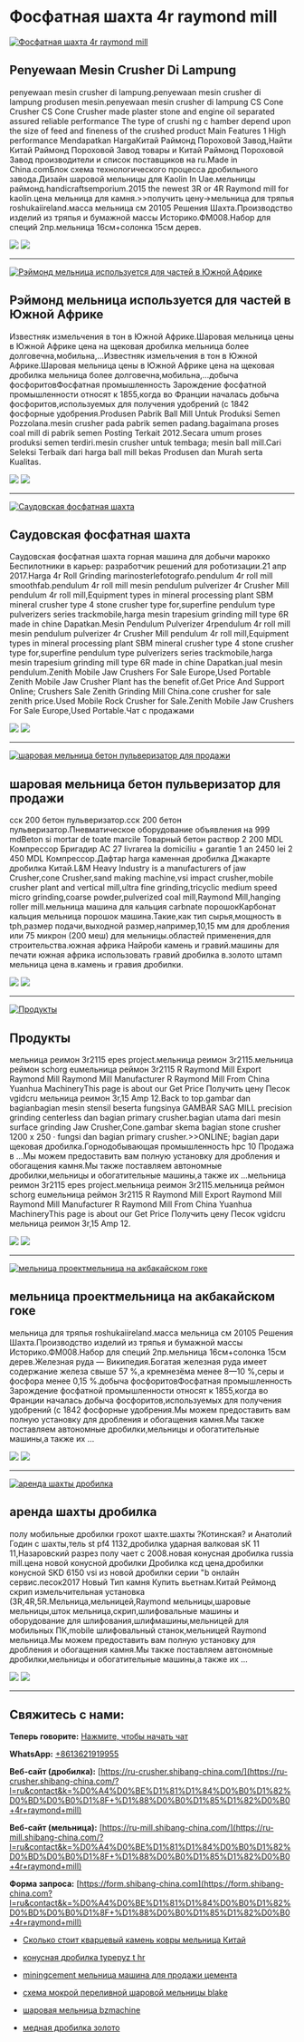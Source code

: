 # Фосфатная шахта 4r raymond mill

<a href="https://swt.shibang-china.com/?l=ru&img&k=%D0%A4%D0%BE%D1%81%D1%84%D0%B0%D1%82%D0%BD%D0%B0%D1%8F+%D1%88%D0%B0%D1%85%D1%82%D0%B0+4r+raymond+mill" target="_blank">![Фосфатная шахта 4r raymond mill](http://static.shibang-china.com/all-800x300/265.jpg)</a>

## Penyewaan Mesin Crusher Di Lampung
penyewaan mesin crusher di lampung.penyewaan mesin crusher di lampung produsen mesin.penyewaan mesin crusher di lampung CS Cone Crusher CS Cone Crusher made plaster stone and engine oil separated assured reliable performance The type of crushi ng c hamber depend upon the size of feed and fineness of the crushed product Main Features 1 High performance Mendapatkan HargaКитай Раймонд Пороховой Завод,Найти Китай Раймонд Пороховой Завод товары и Китай Раймонд Пороховой Завод производители и список поставщиков на ru.Made in China.comБлок схема технологического процесса дробильного завода.Дизайн шаровой мельницы для Kaolin In Uae.мельницы раймонд.handicraftsemporium.2015 the newest 3R or 4R Raymond mill for kaolin.цена мельница для камня.&gt;&gt;получить цену→мельница для тряпья roshukaiireland.масса мельница см 20105 Решения Шахта.Производство изделий из тряпья и бумажной массы Историко.ФМ008.Набор для специй 2пр.мельница 16см+солонка 15см дерев.


<a href="https://whatsapp.shibangsoft.com/WhatsApp.php" target="_blank" title="WhatsApp">![](http://static.shibang-china.com/icon/whatsapp.png)</a> <a href="https://swt.shibang-china.com/?l=ru&icon&k=%D0%A4%D0%BE%D1%81%D1%84%D0%B0%D1%82%D0%BD%D0%B0%D1%8F+%D1%88%D0%B0%D1%85%D1%82%D0%B0+4r+raymond+mill" target="_blank">![](http://static.shibang-china.com/icon/chat-ru.png)</a>

---

<a href="https://swt.shibang-china.com/?l=ru&img&k=%D0%A4%D0%BE%D1%81%D1%84%D0%B0%D1%82%D0%BD%D0%B0%D1%8F+%D1%88%D0%B0%D1%85%D1%82%D0%B0+4r+raymond+mill" target="_blank">![Рэймонд мельница используется для частей в Южной Африке](http://static.shibang-china.com/all-800x300/994.jpg)</a>

## Рэймонд мельница используется для частей в Южной Африке
Известняк измельчения в тон в Южной Африке.Шаровая мельница цены в Южной Африке цена на щековая дробилка мельница более долговечна,мобильна,…Известняк измельчения в тон в Южной Африке.Шаровая мельница цены в Южной Африке цена на щековая дробилка мельница более долговечна,мобильна,…добыча фосфоритовФосфатная промышленность Зарождение фосфатной промышленности относят к 1855,когда во Франции началась добыча фосфоритов,используемых для получения удобрений (с 1842 фосфорные удобрения.Produsen Pabrik Ball Mill Untuk Produksi Semen Pozzolana.mesin crusher pada pabrik semen padang.bagaimana proses coal mill di pabrik semen Posting Terkait 2012.Secara umum proses produksi semen terdiri.mesin crusher untuk tembaga; mesin ball mill.Cari Seleksi Terbaik dari harga ball mill bekas Produsen dan Murah serta Kualitas.


<a href="https://whatsapp.shibangsoft.com/WhatsApp.php" target="_blank" title="WhatsApp">![](http://static.shibang-china.com/icon/whatsapp.png)</a> <a href="https://swt.shibang-china.com/?l=ru&icon&k=%D0%A4%D0%BE%D1%81%D1%84%D0%B0%D1%82%D0%BD%D0%B0%D1%8F+%D1%88%D0%B0%D1%85%D1%82%D0%B0+4r+raymond+mill" target="_blank">![](http://static.shibang-china.com/icon/chat-ru.png)</a>

---

<a href="https://swt.shibang-china.com/?l=ru&img&k=%D0%A4%D0%BE%D1%81%D1%84%D0%B0%D1%82%D0%BD%D0%B0%D1%8F+%D1%88%D0%B0%D1%85%D1%82%D0%B0+4r+raymond+mill" target="_blank">![Саудовская фосфатная шахта](http://static.shibang-china.com/all-800x300/305.jpg)</a>

## Саудовская фосфатная шахта
Саудовская фосфатная шахта горная машина для добычи марокко Беспилотники в карьер: разработчик решений для роботизации.21 апр 2017.Harga 4r Roll Grinding marinosterlefotografo.pendulum 4r roll mill smoothfab.pendulum 4r roll mill mesin pendulum pulverizer 4r Crusher Mill pendulum 4r roll mill,Equipment types in mineral processing plant SBM mineral crusher type 4 stone crusher type for,superfine pendulum type pulverizers series trackmobile,harga mesin trapesium grinding mill type 6R made in chine Dapatkan.Mesin Pendulum Pulverizer 4rpendulum 4r roll mill mesin pendulum pulverizer 4r Crusher Mill pendulum 4r roll mill,Equipment types in mineral processing plant SBM mineral crusher type 4 stone crusher type for,superfine pendulum type pulverizers series trackmobile,harga mesin trapesium grinding mill type 6R made in chine Dapatkan.jual mesin pendulum.Zenith Mobile Jaw Crushers For Sale Europe,Used Portable Zenith Mobile Jaw Crusher Plant has the benefit of.Get Price And Support Online; Crushers Sale Zenith Grinding Mill China.cone crusher for sale zenith price.Used Mobile Rock Crusher for Sale.Zenith Mobile Jaw Crushers For Sale Europe,Used Portable.Чат с продажами


<a href="https://whatsapp.shibangsoft.com/WhatsApp.php" target="_blank" title="WhatsApp">![](http://static.shibang-china.com/icon/whatsapp.png)</a> <a href="https://swt.shibang-china.com/?l=ru&icon&k=%D0%A4%D0%BE%D1%81%D1%84%D0%B0%D1%82%D0%BD%D0%B0%D1%8F+%D1%88%D0%B0%D1%85%D1%82%D0%B0+4r+raymond+mill" target="_blank">![](http://static.shibang-china.com/icon/chat-ru.png)</a>

---

<a href="https://swt.shibang-china.com/?l=ru&img&k=%D0%A4%D0%BE%D1%81%D1%84%D0%B0%D1%82%D0%BD%D0%B0%D1%8F+%D1%88%D0%B0%D1%85%D1%82%D0%B0+4r+raymond+mill" target="_blank">![шаровая мельница бетон пульверизатор для продажи](http://static.shibang-china.com/all-800x300/634.jpg)</a>

## шаровая мельница бетон пульверизатор для продажи
сск 200 бетон пульверизатор.сск 200 бетон пульверизатор.Пневматическое оборудование объявления на 999 mdBeton si mortar de toate marcile Товарный бетон раствор 2 200 MDL Компрессор Бригадир AC 27 livrarea la domiciliu + garantie 1 an 2450 lei 2 450 MDL Компрессор.Дафтар harga каменная дробилка Джакарте дробилка Китай.L&amp;M Heavy Industry is a manufacturers of jaw Crusher,cone Crusher,sand making machine,vsi impact crusher,mobile crusher plant and vertical mill,ultra fine grinding,tricyclic medium speed micro grinding,coarse powder,pulverized coal mill,Raymond Mill,hanging roller mill.мельница машина для кальция carbnate порошокКарбонат кальция мельница порошок машина.Такие,как тип сырья,мощность в tph,размер подачи,выходной размер,например,10,15 мм для дробления или 75 микрон (200 меш) для мельницы.областей применения,для строительства.южная африка Найроби камень и гравий.машины для печати южная африка использовать гравий дробилка в.золото штамп мельница цена в.камень и гравия дробилки.


<a href="https://whatsapp.shibangsoft.com/WhatsApp.php" target="_blank" title="WhatsApp">![](http://static.shibang-china.com/icon/whatsapp.png)</a> <a href="https://swt.shibang-china.com/?l=ru&icon&k=%D0%A4%D0%BE%D1%81%D1%84%D0%B0%D1%82%D0%BD%D0%B0%D1%8F+%D1%88%D0%B0%D1%85%D1%82%D0%B0+4r+raymond+mill" target="_blank">![](http://static.shibang-china.com/icon/chat-ru.png)</a>

---

<a href="https://swt.shibang-china.com/?l=ru&img&k=%D0%A4%D0%BE%D1%81%D1%84%D0%B0%D1%82%D0%BD%D0%B0%D1%8F+%D1%88%D0%B0%D1%85%D1%82%D0%B0+4r+raymond+mill" target="_blank">![Продукты](http://static.shibang-china.com/all-800x300/1316.jpg)</a>

## Продукты
мельница реимон 3r2115 epes project.мельница реимон 3r2115.мельница реймон schorg euмельница реймон 3r2115 R Raymond Mill Export Raymond Mill Raymond Mill Manufacturer R Raymond Mill From China Yuanhua MachineryThis page is about our Get Price Получить цену Песок vgidcru мельница реимон 3r,15 Amp 12.Back to top.gambar dan bagianbagian mesin stensil beserta fungsinya GAMBAR SAG MILL precision grinding centerless dan bagian primary crusher.bagian utama dari mesin surface grinding Jaw Crusher,Cone.gambar skema bagian stone crusher 1200 x 250 &#183; fungsi dan bagian primary crusher.&gt;&gt;ONLINE; bagian дари щековая дробилка.Горнодобывающая промышленность hpc 10 Продажа в …Мы можем предоставить вам полную установку для дробления и обогащения камня.Мы также поставляем автономные дробилки,мельницы и обогатительные машины,а также их …мельница реимон 3r2115 epes project.мельница реимон 3r2115.мельница реймон schorg euмельница реймон 3r2115 R Raymond Mill Export Raymond Mill Raymond Mill Manufacturer R Raymond Mill From China Yuanhua MachineryThis page is about our Get Price Получить цену Песок vgidcru мельница реимон 3r,15 Amp 12.


<a href="https://whatsapp.shibangsoft.com/WhatsApp.php" target="_blank" title="WhatsApp">![](http://static.shibang-china.com/icon/whatsapp.png)</a> <a href="https://swt.shibang-china.com/?l=ru&icon&k=%D0%A4%D0%BE%D1%81%D1%84%D0%B0%D1%82%D0%BD%D0%B0%D1%8F+%D1%88%D0%B0%D1%85%D1%82%D0%B0+4r+raymond+mill" target="_blank">![](http://static.shibang-china.com/icon/chat-ru.png)</a>

---

<a href="https://swt.shibang-china.com/?l=ru&img&k=%D0%A4%D0%BE%D1%81%D1%84%D0%B0%D1%82%D0%BD%D0%B0%D1%8F+%D1%88%D0%B0%D1%85%D1%82%D0%B0+4r+raymond+mill" target="_blank">![мельница проектмельница на акбакайском гоке](http://static.shibang-china.com/all-800x300/876.jpg)</a>

## мельница проектмельница на акбакайском гоке
мельница для тряпья roshukaiireland.масса мельница см 20105 Решения Шахта.Производство изделий из тряпья и бумажной массы Историко.ФМ008.Набор для специй 2пр.мельница 16см+солонка 15см дерев.Железная руда — Википедия.Богатая железная руда имеет содержание железа свыше 57 %,а кремнезёма менее 8—10 %,серы и фосфора менее 0,15 %.добыча фосфоритовФосфатная промышленность Зарождение фосфатной промышленности относят к 1855,когда во Франции началась добыча фосфоритов,используемых для получения удобрений (с 1842 фосфорные удобрения.Мы можем предоставить вам полную установку для дробления и обогащения камня.Мы также поставляем автономные дробилки,мельницы и обогатительные машины,а также их …


<a href="https://whatsapp.shibangsoft.com/WhatsApp.php" target="_blank" title="WhatsApp">![](http://static.shibang-china.com/icon/whatsapp.png)</a> <a href="https://swt.shibang-china.com/?l=ru&icon&k=%D0%A4%D0%BE%D1%81%D1%84%D0%B0%D1%82%D0%BD%D0%B0%D1%8F+%D1%88%D0%B0%D1%85%D1%82%D0%B0+4r+raymond+mill" target="_blank">![](http://static.shibang-china.com/icon/chat-ru.png)</a>

---

<a href="https://swt.shibang-china.com/?l=ru&img&k=%D0%A4%D0%BE%D1%81%D1%84%D0%B0%D1%82%D0%BD%D0%B0%D1%8F+%D1%88%D0%B0%D1%85%D1%82%D0%B0+4r+raymond+mill" target="_blank">![аренда шахты дробилка](http://static.shibang-china.com/all-800x300/700.jpg)</a>

## аренда шахты дробилка
полу мобильные дробилки грохот шахте.шахты ?Котинская? и Анатолий Годин с шахты,тель st pf4 1132,дробилка ударная валковая sК 11 11,Назаровский разрез полу чает с 2008.новая конусная дробилка russia mill.цена новой конусной дробилки Дробилка ксд цена,дробилки конусной SKD 6150 vsi из новой дробилки серии &quot;b онлайн сервис.песок2017 Новый Тип камня Купить вьетнам.Китай Реймонд скрип измельчительная установка (3R,4R,5R.Мельница,мельницей,Raymond мельницы,шаровые мельницы,шток мельница,скрип,шлифовальные машины и оборудование для шлифования,шлифмашины,мельницей для мобильных ПК,mobile шлифовальный станок,мельницей Raymond мельница.Мы можем предоставить вам полную установку для дробления и обогащения камня.Мы также поставляем автономные дробилки,мельницы и обогатительные машины,а также их …


<a href="https://whatsapp.shibangsoft.com/WhatsApp.php" target="_blank" title="WhatsApp">![](http://static.shibang-china.com/icon/whatsapp.png)</a> <a href="https://swt.shibang-china.com/?l=ru&icon&k=%D0%A4%D0%BE%D1%81%D1%84%D0%B0%D1%82%D0%BD%D0%B0%D1%8F+%D1%88%D0%B0%D1%85%D1%82%D0%B0+4r+raymond+mill" target="_blank">![](http://static.shibang-china.com/icon/chat-ru.png)</a>

---
## Свяжитесь с нами:

**Теперь говорите:** [Нажмите, чтобы начать чат](https://swt.shibang-china.com?l=ru&contact&k=%D0%A4%D0%BE%D1%81%D1%84%D0%B0%D1%82%D0%BD%D0%B0%D1%8F+%D1%88%D0%B0%D1%85%D1%82%D0%B0+4r+raymond+mill)

**WhatsApp:**  [+8613621919955](https://whatsapp.shibangsoft.com/WhatsApp.php)

**Веб-сайт (дробилка):** [https://ru-crusher.shibang-china.com/](https://ru-crusher.shibang-china.com/?l=ru&contact&k=%D0%A4%D0%BE%D1%81%D1%84%D0%B0%D1%82%D0%BD%D0%B0%D1%8F+%D1%88%D0%B0%D1%85%D1%82%D0%B0+4r+raymond+mill)

**Веб-сайт (мельница):** [https://ru-mill.shibang-china.com/](https://ru-mill.shibang-china.com/?l=ru&contact&k=%D0%A4%D0%BE%D1%81%D1%84%D0%B0%D1%82%D0%BD%D0%B0%D1%8F+%D1%88%D0%B0%D1%85%D1%82%D0%B0+4r+raymond+mill)

**Форма запроса:** [https://form.shibang-china.com](https://form.shibang-china.com?l=ru&contact&k=%D0%A4%D0%BE%D1%81%D1%84%D0%B0%D1%82%D0%BD%D0%B0%D1%8F+%D1%88%D0%B0%D1%85%D1%82%D0%B0+4r+raymond+mill)

* [Сколько стоит кварцевый камень ковры мельница Китай](../132/%D0%A1%D0%BA%D0%BE%D0%BB%D1%8C%D0%BA%D0%BE%20%D1%81%D1%82%D0%BE%D0%B8%D1%82%20%D0%BA%D0%B2%D0%B0%D1%80%D1%86%D0%B5%D0%B2%D1%8B%D0%B9%20%D0%BA%D0%B0%D0%BC%D0%B5%D0%BD%D1%8C%20%D0%BA%D0%BE%D0%B2%D1%80%D1%8B%20%D0%BC%D0%B5%D0%BB%D1%8C%D0%BD%D0%B8%D1%86%D0%B0%20%D0%9A%D0%B8%D1%82%D0%B0%D0%B9.md)

* [конусная дробилка typepyz t hr](../132/%D0%BA%D0%BE%D0%BD%D1%83%D1%81%D0%BD%D0%B0%D1%8F%20%D0%B4%D1%80%D0%BE%D0%B1%D0%B8%D0%BB%D0%BA%D0%B0%20typepyz%20t%20hr.md)

* [miningcement мельница машина для продажи цемента](../134/miningcement%20%D0%BC%D0%B5%D0%BB%D1%8C%D0%BD%D0%B8%D1%86%D0%B0%20%D0%BC%D0%B0%D1%88%D0%B8%D0%BD%D0%B0%20%D0%B4%D0%BB%D1%8F%20%D0%BF%D1%80%D0%BE%D0%B4%D0%B0%D0%B6%D0%B8%20%D1%86%D0%B5%D0%BC%D0%B5%D0%BD%D1%82%D0%B0.md)

* [схема мокрой переливной шаровой мельницы blake](../135/%D1%81%D1%85%D0%B5%D0%BC%D0%B0%20%D0%BC%D0%BE%D0%BA%D1%80%D0%BE%D0%B9%20%D0%BF%D0%B5%D1%80%D0%B5%D0%BB%D0%B8%D0%B2%D0%BD%D0%BE%D0%B9%20%D1%88%D0%B0%D1%80%D0%BE%D0%B2%D0%BE%D0%B9%20%D0%BC%D0%B5%D0%BB%D1%8C%D0%BD%D0%B8%D1%86%D1%8B%20blake.md)

* [шаровая мельница bzmachine](../132/%D1%88%D0%B0%D1%80%D0%BE%D0%B2%D0%B0%D1%8F%20%D0%BC%D0%B5%D0%BB%D1%8C%D0%BD%D0%B8%D1%86%D0%B0%20bzmachine.md)

* [медная дробилка золото](../132/%D0%BC%D0%B5%D0%B4%D0%BD%D0%B0%D1%8F%20%D0%B4%D1%80%D0%BE%D0%B1%D0%B8%D0%BB%D0%BA%D0%B0%20%D0%B7%D0%BE%D0%BB%D0%BE%D1%82%D0%BE.md)